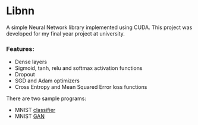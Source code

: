 # Libnn

A simple Neural Network library implemented using CUDA. This project was developed for my final year project at university.

### Features:
* Dense layers
* Sigmoid, tanh, relu and softmax activation functions
* Dropout
* SGD and Adam optimizers
* Cross Entropy and Mean Squared Error loss functions

There are two sample programs:
* MNIST [classifier](samples/mnist_classifier.cpp)
* MNIST [GAN](samples/mnist_gan.cpp)
